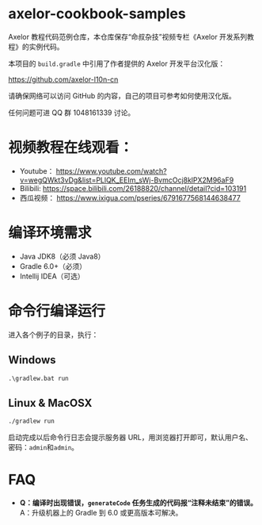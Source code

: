 # axelor-cookbook-samples

Axelor 教程代码范例仓库，本仓库保存“命叔杂技”视频专栏《Axelor 开发系列教程》的实例代码。

本项目的 `build.gradle` 中引用了作者提供的 Axelor 开发平台汉化版： 

https://github.com/axelor-l10n-cn 

请确保网络可以访问 GitHub 的内容，自己的项目可参考如何使用汉化版。

任何问题可进 QQ 群 1048161339 讨论。

# 视频教程在线观看：

* Youtube： https://www.youtube.com/watch?v=wegQWkt3vDg&list=PLlQK_EEIm_sWj-BvmcOcj8klPX2M96aF9
* Bilibili: https://space.bilibili.com/26188820/channel/detail?cid=103191
* 西瓜视频： https://www.ixigua.com/pseries/6791677568144638477

# 编译环境需求

* Java JDK8（必须 Java8）
* Gradle 6.0+（必须）
* Intellij IDEA（可选）

# 命令行编译运行

进入各个例子的目录，执行：

## Windows

```cmd
.\gradlew.bat run
```

## Linux & MacOSX

```bash
./gradlew run
```

启动完成以后命令行日志会提示服务器 URL，用浏览器打开即可，默认用户名、密码：`admin`和`admin`。

# FAQ

* **Q：编译时出现错误，`generateCode` 任务生成的代码报“注释未结束”的错误。** A：升级机器上的 Gradle 到 6.0 或更高版本可解决。

